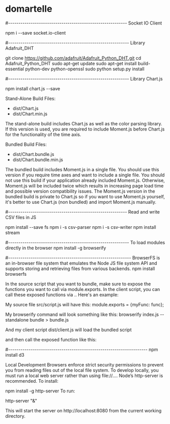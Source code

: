 # domartelle

#----------------------------------------------------------
Socket IO Client

npm i --save socket.io-client

#-----------------------------------------------------------
Library Adafruit_DHT

git clone https://github.com/adafruit/Adafruit_Python_DHT.git
cd Adafruit_Python_DHT
sudo apt-get update
sudo apt-get install build-essential python-dev python-openssl
sudo python setup.py install

#-----------------------------------------------------------
Library Chart.js

npm install chart.js --save

Stand-Alone Build
Files:

- dist/Chart.js
- dist/Chart.min.js

The stand-alone build includes Chart.js as well as the color parsing library. If this version is used, you are required to include Moment.js before Chart.js for the functionality of the time axis.

Bundled Build
Files:

- dist/Chart.bundle.js
- dist/Chart.bundle.min.js

The bundled build includes Moment.js in a single file. You should use this version if you require time axes and want to include a single file. You should not use this build if your application already included Moment.js. Otherwise, Moment.js will be included twice which results in increasing page load time and possible version compatibility issues. The Moment.js version in the bundled build is private to Chart.js so if you want to use Moment.js yourself, it's better to use Chart.js (non bundled) and import Moment.js manually.

#----------------------------------------------------------
Read and write CSV files in JS

npm install --save fs
npm i -s csv-parser
npm i -s csv-writer
npm install stream

#-----------------------------------------------------------
To load modules directly in the browser
npm install -g browserify

#------------------------------------------------------------
BrowserFS is an in-browser file system that emulates the Node JS file system API and supports storing and retrieving files from various backends.
npm install browserfs

In the source script that you want to bundle, make sure to expose the functions you want to call via module.exports. In the client script, you can call these exposed functions via <bundle-name>.<func-name>. Here's an example:

My source file src/script.js will have this:
module.exports = {myFunc: func};

My browserify command will look something like this:
browserify index.js --standalone bundle > bundle.js

And my client script dist/client.js will load the bundled script

<script src="bundle.js"></script>

and then call the exposed function like this:

<script>myBundle.myFunc();</script>

#--------------------------------------------------------------------
npm install d3

Local Development
Browsers enforce strict security permissions to prevent you from reading files out of the local file system. To develop locally, you must run a local web server rather than using file://…. Node’s http-server is recommended. To install:

npm install -g http-server
To run:

http-server "&"

This will start the server on http://localhost:8080 from the current working directory.
